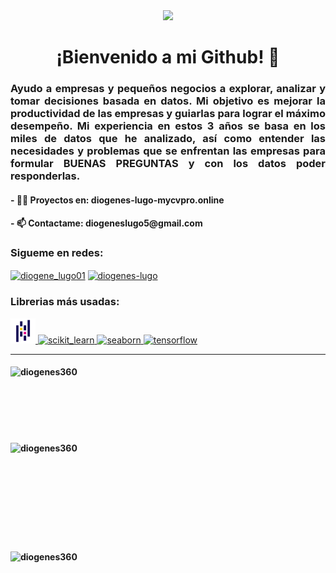 <div id= header align = "center">
  <img src = "https://media.giphy.com/media/LMt9638dO8dftAjtco/giphy.gif" width="75" />
  <h1 align = "center"> ¡Bienvenido a mi Github! 👋</h1>
  <h3 align="justify">Ayudo a empresas y pequeños negocios a explorar, analizar y tomar decisiones basada en datos. Mi objetivo es mejorar la productividad de las empresas y guiarlas para lograr el máximo desempeño. Mi experiencia en estos 3 años se basa en los miles de datos que he analizado, así como entender las necesidades y problemas que se enfrentan las empresas para formular BUENAS PREGUNTAS y con los datos poder responderlas. </h3>
  
<h4 align = "left"> - 👨‍💻 Proyectos en: diogenes-lugo-mycvpro.online </h4>
<h4 align = "left"> - 📫 Contactame: diogeneslugo5@gmail.com </h4>


<h3 align="left">Sigueme en redes:</h3>
<p align="left">
<a href="https://twitter.com/diogene_lugo01" target="blank"><img align="center" src="https://raw.githubusercontent.com/rahuldkjain/github-profile-readme-generator/master/src/images/icons/Social/twitter.svg" alt="diogene_lugo01" height="30" width="40" /></a>
<a href="https://linkedin.com/in/diogenes-lugo" target="blank"><img align="center" src="https://raw.githubusercontent.com/rahuldkjain/github-profile-readme-generator/master/src/images/icons/Social/linked-in-alt.svg" alt="diogenes-lugo" height="30" width="40" /></a>
</p>

<h3 align="left">Librerias más usadas:</h3>
<p align="left"> <a href="https://pandas.pydata.org/" target="_blank" rel="noreferrer"> <img src="https://raw.githubusercontent.com/devicons/devicon/2ae2a900d2f041da66e950e4d48052658d850630/icons/pandas/pandas-original.svg" alt="pandas" width="40" height="40"/> </a> <a href="https://scikit-learn.org/" target="_blank" rel="noreferrer"> <img src="https://upload.wikimedia.org/wikipedia/commons/0/05/Scikit_learn_logo_small.svg" alt="scikit_learn" width="40" height="40"/> </a> <a href="https://seaborn.pydata.org/" target="_blank" rel="noreferrer"> <img src="https://seaborn.pydata.org/_images/logo-mark-lightbg.svg" alt="seaborn" width="40" height="40"/> </a> <a href="https://www.tensorflow.org" target="_blank" rel="noreferrer"> <img src="https://www.vectorlogo.zone/logos/tensorflow/tensorflow-icon.svg" alt="tensorflow" width="40" height="40"/> </a> </p>
  
--------
  
<h4 align = "left"> <p><img align="left" src="https://github-readme-stats.vercel.app/api/top-langs?username=diogenes360&show_icons=true&locale=en&layout=compact" alt="diogenes360" /></p> </h4> 
<br>
<br>
<br>
<br>
<br>
<br>
<h4 align = "left"> <p>&nbsp;<img align="left" src="https://github-readme-stats.vercel.app/api?username=diogenes360&show_icons=true&locale=en" alt="diogenes360" /></p> </h4>
<br>
<br>
<br>
<br>
<br>
<br>
<br>
<h4 align = "left"> <p><img align="left" src="https://github-readme-streak-stats.herokuapp.com/?user=diogenes360&" alt="diogenes360" /></p> </h4>
  
</div>
